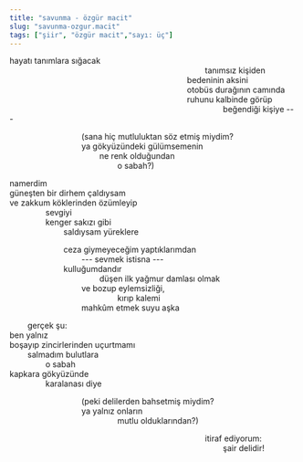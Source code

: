 ```yaml
---
title: "savunma - özgür macit"
slug: "savunma-ozgur.macit"
tags: ["şiir", "özgür macit","sayı: üç"]
---
```



hayatı tanımlara sığacak    
                                                                                       tanımsız
kişiden  
                                                                               bedeninin
aksini  
                                                                               otobüs
durağının camında  
                                                                               ruhunu
kalbinde görüp  
                                                                                               beğendiği
kişiye ---

                                (sana hiç mutluluktan söz etmiş miydim?  
                                ya gökyüzündeki gülümsemenin  
                                        ne renk olduğundan  
                                                o sabah?)

namerdim  
güneşten bir dirhem çaldıysam  
ve zakkum köklerinden özümleyip  
                sevgiyi  
                kenger sakızı gibi  
                        saldıysam yüreklere

                        ceza giymeyeceğim yaptıklarımdan  
                                --- sevmek istisna ---  
                        kulluğumdandır  
                                        düşen ilk yağmur damlası olmak  
                                ve bozup eylemsizliği,  
                                                kırıp kalemi  
                                mahkûm etmek suyu aşka

        gerçek şu:  
ben yalnız  
boşayıp zincirlerinden uçurtmamı  
        salmadım bulutlara  
                o sabah  
kapkara gökyüzünde  
                karalanası diye

                                (peki delilerden bahsetmiş miydim?  
                                ya yalnız onların  
                                                mutlu olduklarından?)

                                                                                       itiraf
ediyorum:  
                                                                                               şair delidir!
